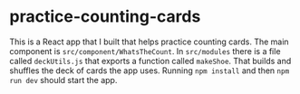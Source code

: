 # practice-counting-cards
This is a React app that I built that helps practice counting cards. The main component is `src/component/WhatsTheCount`. In `src/modules` there is a file called `deckUtils.js` that exports a function called `makeShoe`. That builds and shuffles the deck of cards the app uses. Running `npm install` and then `npm run dev` should start the app.
